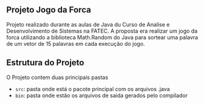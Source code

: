 ## Projeto Jogo da Forca

Projeto realizado durante as aulas de Java du Curso de Analise e Desenvolvimento de Sistemas na FATEC. A proposta era realizar um jogo da forca utilizando a biblioteca Math.Random do Java para sortear uma palavra de um vetor de 15 palavras em cada execução do jogo. 

## Estrutura do Projeto

O Projeto contem duas principais pastas

- `src`: pasta onde está o pacote principal com os arquivos .java
- `bin`: pasta onde estão os arquivos de saida gerados pelo compilador